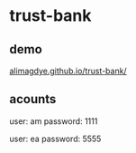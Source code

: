 # trust-bank

## demo
[alimagdye.github.io/trust-bank/
](https://alimagdye.github.io/trust-bank/)

## acounts
user: am
password: 1111

user: ea
password: 5555
